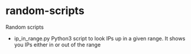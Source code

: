 # random-scripts
Random scripts

- ip_in_range.py Python3 script to look IPs up in a given range. It shows you IPs either in or out of the range 
